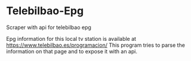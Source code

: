 # Telebilbao-Epg

Scraper with api for telebilbao epg

Epg information for this local tv station is available at https://www.telebilbao.es/programacion/
This program tries to parse the information on that page and to expose it with an api.